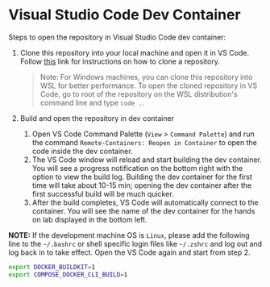 # Visual Studio Code Dev Container

Steps to open the repository in Visual Studio Code dev container:

1. Clone this repository into your local machine and open it in VS Code. Follow [this](https://docs.microsoft.com/en-us/azure/devops/user-guide/code-with-git?view=azure-devops#clone-the-repo-to-your-computer) link for instructions on how to clone a repository.

   > Note: For Windows machines, you can clone this repository into WSL for better performance. To open the cloned repository in VS Code, go to root of the repository on the WSL distribution's command line and type `code .`.

1. Build and open the repository in dev container
   1. Open VS Code Command Palette (`View` > `Command Palette`) and run the command `Remote-Containers: Reopen in Container` to open the code inside the dev container.
   1. The VS Code window will reload and start building the dev container. You will see a progress notification on the bottom right with the option to view the build log. Building the dev container for the first time will take about 10-15 min; opening the dev container after the first successful build will be much quicker.
   1. After the build completes, VS Code will automatically connect to the container. You will see the name of the dev container for the hands on lab displayed in the bottom left.

**NOTE:** If the development machine OS is `Linux`, please add the following line to the `~/.bashrc` or shell specific login files like `~/.zshrc` and log out and log back in to take effect. Open the VS Code again and start from step 2.

```bash
export DOCKER_BUILDKIT=1
export COMPOSE_DOCKER_CLI_BUILD=1
```
